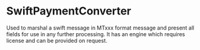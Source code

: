 # SwiftPaymentConverter
Used to marshal a swift message in MTxxx format message and present all fields for use in any further processing. It has an engine which requires license and can be provided on request. 
